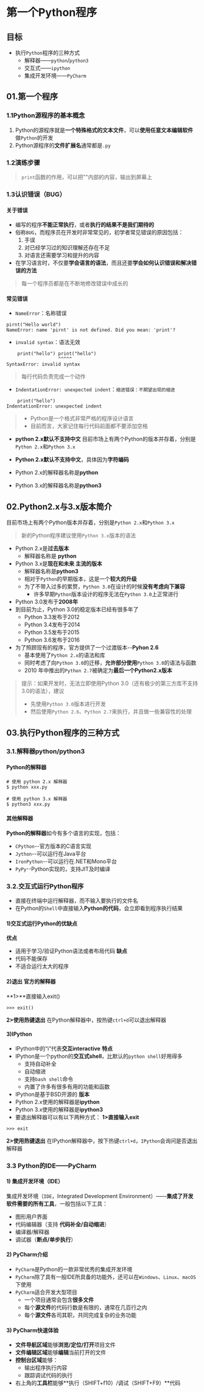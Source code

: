 # 第一个Python程序
## 目标
- 执行`Python`程序的三种方式
	- 解释器——`python`/`python3`
	- 交互式——`ipython`
	- 集成开发环境——`PyCharm`
## 01.第一个程序
### 1.1Python源程序的基本概念
1. Python的源程序就是**一个特殊格式的文本文件**，可以**使用任意文本编辑软件**做`Python`的开发
2. Python源程序的**文件扩展名**通常都是`.py`
### 1.2演练步骤
>`print`函数的作用，可以把""内部的内容，输出到屏幕上
### 1.3认识错误（BUG）
#### 关于错误
- 编写的程序**不能正常执行**，或者**执行的结果不是我们期待的**
- 俗称`BUG`，而程序员在开发时非常常见的，初学者常见错误的原因包括：
	1. 手误
	2. 对已经学习过的知识理解还存在不足
	3. 对语言还需要学习和提升的内容
- 在学习语言时，不仅要**学会语言的语法**，而且还要**学会如何认识错误和解决错误的方法**
> 每一个程序员都是在不断地修改错误中成长的
#### 常见错误
- `NameError`：名称错误
```
pirnt("Hello world")
NameError: name 'pirnt' is not defined. Did you mean: 'print'?
```
- `invalid syntax`：语法无效
```
    print("hello") print("hello")
                   ^^^^^
SyntaxError: invalid syntax
```
> 每行代码负责完成一个动作
- `IndentationError: unexpected indent`：`缩进错误：不期望出现的缩进`
```
    print("hello")
IndentationError: unexpected indent
```
> - Python是一个格式非常严格的程序设计语言
> - 目前而言，大家记住每行代码前面都不要添加空格
- **python 2.x默认不支持中文**
目前市场上有两个Python的版本并存着，分别是`Python 2.x`和`Python 3.x`

- **Python 2.x默认不支持中文**，具体因为**字符编码**
- Python 2.x的解释器名称是**python**
- Python 3.x的解释器名称是**python3**
## 02.Python2.x与3.x版本简介
目前市场上有两个Python版本并存着，分别是`Python 2.x`和`Python 3.x`
> 新的Python程序建议使用`Python 3.x`版本的语法
- Python 2.x是**过去版本**
	- 解释器名称是 **python**
- Python 3.x是**现在和未来 主流的版本**
	- 解释器名称是**python3**
	- 相对于`Python`的早期版本，这是一个**较大的升级**
	- 为了不带入过多的累赘，`Python 3.0`在设计的时候**没有考虑向下兼容**
		- 许多早期`Python`版本设计的程序无法在`Python 3.0`上正常进行
- Python 3.0发布于**2008年**
- 到目前为止，Python 3.0的稳定版本已经有很多年了
	- Python 3.3发布于2012
	- Python 3.4发布于2014
	- Python 3.5发布于2015
	- Python 3.6发布于2016
- 为了照顾现有的程序，官方提供了一个过渡版本--**Pyhon 2.6**
	- 基本使用了`Python 2.x`的语法和库
	- 同时考虑了向`Python 3.0`的迁移，**允许部分使用**`Python 3.0`的语法与函数
	- 2010 年中推出的`Python 2.7`被确定为**最后一个Python2.x版本**
> 提示：如果开发时，无法立即使用Python 3.0（还有极少的第三方库不支持3.0的语法），建议
> - 先使用`Python 3.0`版本进行开发
> - 然后使用`Python 2.6`、`Python 2.7`来执行，并且做一些兼容性的处理
## 03.执行Python程序的三种方式
### 3.1.解释器python/python3
#### Python的解释器
```
# 使用 python 2.x 解释器
$ python xxx.py

# 使用 python 3.x 解释器
$ python3 xxx.py
```
#### 其他解释器
**Python的解释器**如今有多个语言的实现，包括：
- `CPython`--官方版本的C语言实现
- `Jython`--可以运行在Java平台
- `IronPython`--可以运行在.NET和Mono平台
- `PyPy`--Python实现的，支持JIT及时编译
### 3.2.交互式运行Python程序
- 直接在终端中运行解释器，而不输入要执行的文件名
- 在Python的`Shell`中直接输入**Python的代码**，会立即看到程序执行结果
#### 1)交互式运行Python的优缺点
**优点**
- 适用于学习/验证Python语法或者布局代码
**缺点**
- 代码不能保存
- 不适合运行太大的程序
#### 2)退出 官方的解释器
**1>**直接输入exit()
```
>>> exit()
```
**2>使用热键退出**
在Python解释器中，按热键`ctrl+d`可以退出解释器
#### 3)IPython
- IPython中的“i”代表**交互interactive**
**特点**
- IPython是一个python的**交互式shell**，比默认的`python shell`好用得多
	- 支持自动补全
	- 自动缩进
	- 支持`bash shell`命令
	- 内置了许多有很多有用的功能和函数
- IPython是基于BSD开源的
**版本**
- Python 2.x使用的解释器是**ipython**
- Python 3.x使用的解释器是**ipython3**
- 要退出解释器可以有以下两种方式：
**1>直接输入exit**
```
>>> exit
```
**2>使用热键退出**
在IPython解释器中，按下热键`ctrl+d`，`IPython`会询问是否退出解释器
### 3.3 Python的IDE——PyCharm
#### 1) 集成开发环境（IDE）
集成开发环境（`IDE`，Integrated Development Environment）——**集成了开发软件需要的所有工具**，一般包括以下工具：
- 图形用户界面
- 代码编辑器（支持 **代码补全/自动缩进**）
- 编译器/解释器
- 调试器（**断点/单步执行**）
#### 2) PyCharm介绍
- `PyCharm`是Python的一款非常优秀的集成开发环境
- `PyCharm`除了具有一般IDE所具备的功能外，还可以在`Windows`、`Linux`、`macOS`下使用
- `PyCharm`适合开发大型项目
	- 一个项目通常会包含**很多文件**
	- 每个**源文件**的代码行数是有限的，通常在几百行之内
	- 每个**源文件**各司其职，共同完成复杂的业务功能
#### 3) PyCharm快速体验
- **文件导航区域**能够**浏览/定位/打开**项目文件
- **文件编辑区域**能够**编辑**当前打开的文件
- **控制台区域**能够：
	- 输出程序执行内容
	- 跟踪调试代码的执行
- 右上角的**工具栏**能够**执行（SHIFT+f10）/调试（SHIFT+F9）**代码

